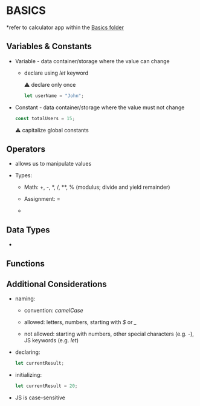 # BASICS

*refer to calculator app within the [Basics folder](/Basics/calculator/)

## Variables & Constants

- Variable - data container/storage where the value can change

  - declare using *let* keyword

    :warning: declare only once

    ```JavaScript
    let userName = "John";
    ```

- Constant - data container/storage where the value must not change

    ```JavaScript
    const totalUsers = 15;
    ```

    :warning: capitalize global constants

## Operators

- allows us to manipulate values

- Types:

  - Math: +, -, *, /, **, % (modulus; divide and yield remainder)

  - Assignment: =

  - 

## Data Types

- 

## Functions

## Additional Considerations

- naming:

  - convention: *camelCase*

  - allowed: letters, numbers, starting with *$* or *_*

  - not allowed: starting with numbers, other special characters (e.g. *-*), JS keywords (e.g. *let*)

- declaring:

    ```JavaScript
    let currentResult;
    ```

- initializing:

    ```JavaScript
    let currentResult = 20;
    ```



- JS is case-sensitive
